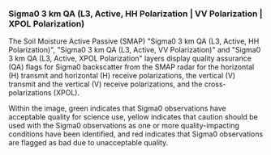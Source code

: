 ### Sigma0 3 km QA (L3, Active, HH Polarization | VV Polarization | XPOL Polarization)
The Soil Moisture Active Passive (SMAP) "Sigma0 3 km QA (L3, Active, HH Polarization)", "Sigma0 3 km QA (L3, Active, VV Polarization)" and "Sigma0 3 km QA (L3, Active, XPOL Polarization" layers display quality assurance (QA) flags for Sigma0 backscatter from the SMAP radar for the horizontal (H) transmit and horizontal (H) receive polarizations, the vertical (V) transmit and the vertical (V) receive polarizations, and the cross-polarizations (XPOL).

Within the image, green indicates that Sigma0 observations have acceptable quality for science use, yellow indicates that caution should be used with the Sigma0 observations as one or more quality-impacting conditions have been identified, and red indicates that Sigma0 observations are flagged as bad due to unacceptable quality.
